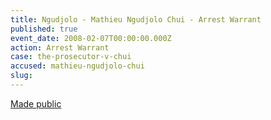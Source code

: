 ```yaml
---
title: Ngudjolo - Mathieu Ngudjolo Chui - Arrest Warrant
published: true
event_date: 2008-02-07T00:00:00.000Z
action: Arrest Warrant
case: the-prosecutor-v-chui
accused: mathieu-ngudjolo-chui
slug:
---
```



[Made public](http://www.icc-cpi.int/iccdocs/doc/doc453054.PDF)